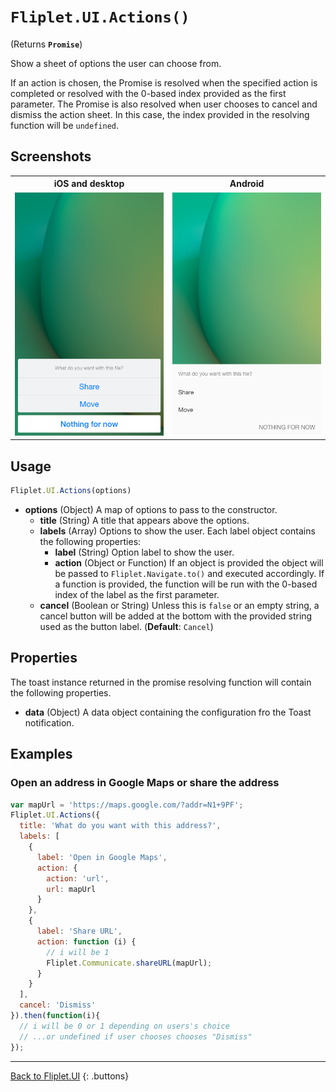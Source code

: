 # `Fliplet.UI.Actions()`

(Returns **`Promise`**)

Show a sheet of options the user can choose from.

If an action is chosen, the Promise is resolved when the specified action is completed or resolved with the 0-based index provided as the first parameter. The Promise is also resolved when user chooses to cancel and dismiss the action sheet. In this case, the index provided in the resolving function will be `undefined`.

## Screenshots

<table>
  <tr>
    <th width="50%">iOS and desktop</th>
    <th width="50%">Android</th>
  </tr>
  <tr>
    <td><img src="../assets/img/action-sheet-ios.png" alt="Action Sheet (iOS)" /></td>
    <td><img src="../assets/img/action-sheet-android.png" alt="Action Sheet (Android)" /></td>
  </tr>
</table>

## Usage

```js
Fliplet.UI.Actions(options)
```

* **options** (Object) A map of options to pass to the constructor.
  * **title** (String) A title that appears above the options.
  * **labels** (Array) Options to show the user. Each label object contains the following properties:
    * **label** (String) Option label to show the user.
    * **action** (Object or Function) If an object is provided the object will be passed to `Fliplet.Navigate.to()` and executed accordingly. If a function is provided, the function will be run with the 0-based index of the label as the first parameter.
  * **cancel** (Boolean or String) Unless this is `false` or an empty string, a cancel button will be added at the bottom with the provided string used as the button label. (**Default**: `Cancel`)

## Properties

The toast instance returned in the promise resolving function will contain the following properties.

* **data** (Object) A data object containing the configuration fro the Toast notification.

## Examples

### Open an address in Google Maps or share the address

```js
var mapUrl = 'https://maps.google.com/?addr=N1+9PF';
Fliplet.UI.Actions({
  title: 'What do you want with this address?',
  labels: [
    {
      label: 'Open in Google Maps',
      action: {
        action: 'url',
        url: mapUrl
      }
    },
    {
      label: 'Share URL',
      action: function (i) {
        // i will be 1
        Fliplet.Communicate.shareURL(mapUrl);
      }
    }
  ],
  cancel: 'Dismiss'
}).then(function(i){
  // i will be 0 or 1 depending on users's choice
  // ...or undefined if user chooses chooses "Dismiss"
});
```

---

[Back to Fliplet.UI](./fliplet-ui.md)
{: .buttons}
